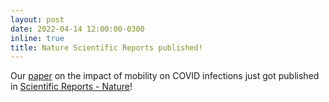 ```yaml
---
layout: post
date: 2022-04-14 12:00:00-0300
inline: true
title: Nature Scientific Reports published!
---
```


Our [paper](https://www.nature.com/articles/s41598-022-10896-4) on the impact of mobility on COVID infections just got published in [Scientific Reports - Nature](https://www.nature.com/srep/)!
